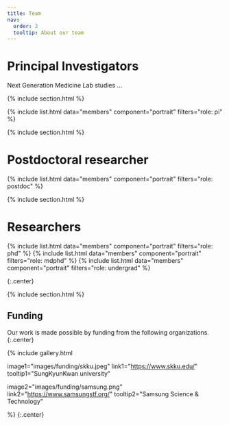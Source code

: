 ```yaml
---
title: Team
nav:
  order: 2
  tooltip: About our team
---
```


# <i class="fas fa-microscope"></i>Principal Investigators

Next Generation Medicine Lab studies ...

{% include section.html %}

{%
  include list.html
  data="members"
  component="portrait"
  filters="role: pi"
%}

{% include section.html %}

# <i class="fas fa-microscope"></i>Postdoctoral researcher
{%
  include list.html
  data="members"
  component="portrait"
  filters="role: postdoc"
%}

{% include section.html %}

# <i class="fas fa-users"></i>Researchers
{%
  include list.html
  data="members"
  component="portrait"
  filters="role: phd"
%}
{%
  include list.html
  data="members"
  component="portrait"
  filters="role: mdphd"
%}
{%
  include list.html
  data="members"
  component="portrait"
  filters="role: undergrad"
%}

{:.center}

{% include section.html %}

## Funding

Our work is made possible by funding from the following organizations.
{:.center}

{%
  include gallery.html

  image1="images/funding/skku.jpeg"
  link1="https://www.skku.edu/"
  tooltip1="SungKyunKwan university"
  
  image2="images/funding/samsung.png"
  link2="https://www.samsungstf.org/"
  tooltip2="Samsung Science & Technology"

%}
{:.center}
